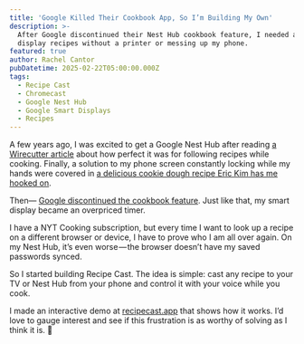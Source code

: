 ```yaml
---
title: 'Google Killed Their Cookbook App, So I’m Building My Own'
description: >-
  After Google discontinued their Nest Hub cookbook feature, I needed a way to
  display recipes without a printer or messing up my phone.
featured: true
author: Rachel Cantor
pubDatetime: 2025-02-22T05:00:00.000Z
tags:
  - Recipe Cast
  - Chromecast
  - Google Nest Hub
  - Google Smart Displays
  - Recipes
---
```


A few years ago, I was excited to get a Google Nest Hub after reading [a Wirecutter article](https://www.nytimes.com/wirecutter/blog/cooking-with-google-nest-hub-max/) about how perfect it was for following recipes while cooking. Finally, a solution to my phone screen constantly locking while my hands were covered in [a delicious cookie dough recipe Eric Kim has me hooked on](https://cooking.nytimes.com/recipes/1023675-gochujang-caramel-cookies).

Then— [Google discontinued the cookbook feature](https://www.reddit.com/r/googlehome/comments/1bkccrh/cookbook_no_longer_available_on_google_hub/). Just like that, my smart display became an overpriced timer.

I have a NYT Cooking subscription, but every time I want to look up a recipe on a different browser or device, I have to prove who I am all over again. On my Nest Hub, it’s even worse — the browser doesn’t have my saved passwords synced.

So I started building Recipe Cast. The idea is simple: cast any recipe to your TV or Nest Hub from your phone and control it with your voice while you cook.

I made an interactive demo at [recipecast.app](https://recipecast.app) that shows how it works. I’d love to gauge interest and see if this frustration is as worthy of solving as I think it is. 🙏
